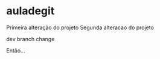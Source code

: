 # auladegit

Primeira alteração do projeto
Segunda alteracao do projeto

dev branch change

Então...